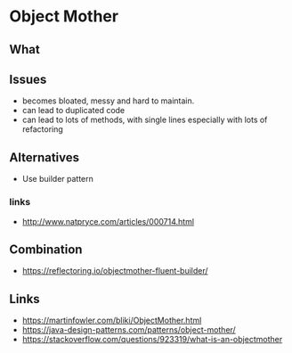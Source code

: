 # Object Mother

## What

## Issues

- becomes bloated, messy and hard to maintain.
- can lead to duplicated code
- can lead to lots of methods, with single lines especially with lots of refactoring
## Alternatives

- Use builder pattern 

### links 

- http://www.natpryce.com/articles/000714.html

## Combination 

- https://reflectoring.io/objectmother-fluent-builder/


## Links 

- https://martinfowler.com/bliki/ObjectMother.html
- https://java-design-patterns.com/patterns/object-mother/
- https://stackoverflow.com/questions/923319/what-is-an-objectmother